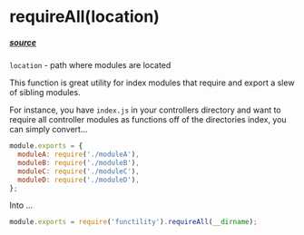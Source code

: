 # requireAll(location)

##### [source](../lib/require-all/index.js)

`location` - path where modules are located

This function is great utility for index modules that require and export a slew of sibling modules.

For instance, you have `index.js` in your controllers directory and want to require all controller modules as functions off of the directories index, you can simply convert...

```javascript
module.exports = {
  moduleA: require('./moduleA'),
  moduleB: require('./moduleB'),
  moduleC: require('./moduleC'),
  moduleD: require('./moduleD'),
};
```

Into ...

```javascript
module.exports = require('functility').requireAll(__dirname);
```
